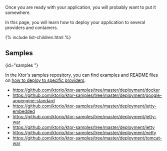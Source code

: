 [//]: # (title: Deploy)
[//]: # (category: servers)
[//]: # (permalink: /servers/deploy.html)
[//]: # (keywords: google-appengine-standard jetty-embedded jetty-war netty tomcat-war heroku nginx war fat-jar docker packing proguard)
[//]: # (caption: Deployment)
[//]: # (children: /servers/deploy/)



Once you are ready with your application, you will probably want to put it somewhere.

In this page, you will learn how to deploy your application to several providers and containers. 



{% include list-children.html %}

## Samples
{id="samples "}

In the Ktor's samples repository, you can find examples and README files
on [how to deploy to specific providers](https://github.com/ktorio/ktor-samples/tree/master/deployment).

* <https://github.com/ktorio/ktor-samples/tree/master/deployment/docker>
* <https://github.com/ktorio/ktor-samples/tree/master/deployment/google-appengine-standard>
* <https://github.com/ktorio/ktor-samples/tree/master/deployment/jetty-embedded>
* <https://github.com/ktorio/ktor-samples/tree/master/deployment/jetty-war>
* <https://github.com/ktorio/ktor-samples/tree/master/deployment/jetty>
* <https://github.com/ktorio/ktor-samples/tree/master/deployment/netty>
* <https://github.com/ktorio/ktor-samples/tree/master/deployment/tomcat-war>